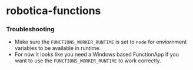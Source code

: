 # robotica-functions

### Troubleshooting
- Make sure the `FUNCTIONS_WORKER_RUNTIME` is set to `node` for enviornment variables to be available in runtime.
- For now it looks like you need a Windows based FunctionApp if you want to use the `FUNCTIONS_WORKER_RUNTIME` to work correctly.

